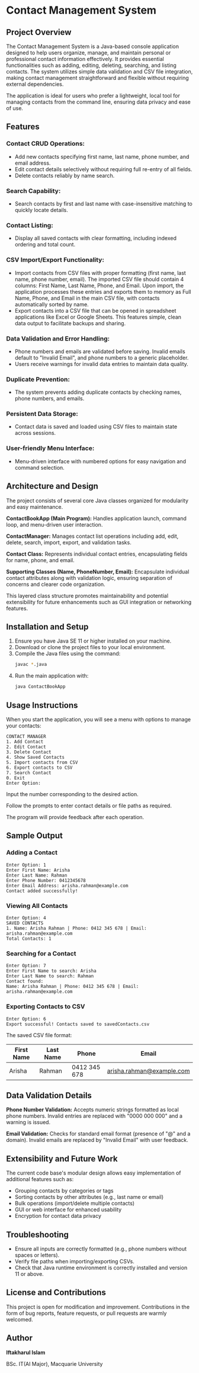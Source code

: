 # Contact Management System

## Project Overview

The Contact Management System is a Java-based console application designed to help users organize, manage, and maintain personal or professional contact information effectively. It provides essential functionalities such as adding, editing, deleting, searching, and listing contacts. The system utilizes simple data validation and CSV file integration, making contact management straightforward and flexible without requiring external dependencies.

The application is ideal for users who prefer a lightweight, local tool for managing contacts from the command line, ensuring data privacy and ease of use.

## Features

### Contact CRUD Operations:

- Add new contacts specifying first name, last name, phone number, and email address.
- Edit contact details selectively without requiring full re-entry of all fields.
- Delete contacts reliably by name search.

### Search Capability:

- Search contacts by first and last name with case-insensitive matching to quickly locate details.

### Contact Listing:

- Display all saved contacts with clear formatting, including indexed ordering and total count.

### CSV Import/Export Functionality:

- Import contacts from CSV files with proper formatting (first name, last name, phone number, email). The imported CSV file should contain 4 columns: First Name, Last Name, Phone, and Email. Upon import, the application processes these entries and exports them to memory as Full Name, Phone, and Email in the main CSV file, with contacts automatically sorted by name.
- Export contacts into a CSV file that can be opened in spreadsheet applications like Excel or Google Sheets. This features simple, clean data output to facilitate backups and sharing.

### Data Validation and Error Handling:

- Phone numbers and emails are validated before saving. Invalid emails default to "Invalid Email", and phone numbers to a generic placeholder.
- Users receive warnings for invalid data entries to maintain data quality.

### Duplicate Prevention:

- The system prevents adding duplicate contacts by checking names, phone numbers, and emails.

### Persistent Data Storage:

- Contact data is saved and loaded using CSV files to maintain state across sessions.

### User-friendly Menu Interface:

- Menu-driven interface with numbered options for easy navigation and command selection.

## Architecture and Design

The project consists of several core Java classes organized for modularity and easy maintenance.

**ContactBookApp (Main Program):**
Handles application launch, command loop, and menu-driven user interaction.

**ContactManager:**
Manages contact list operations including add, edit, delete, search, import, export, and validation tasks.

**Contact Class:**
Represents individual contact entries, encapsulating fields for name, phone, and email.

**Supporting Classes (Name, PhoneNumber, Email):**
Encapsulate individual contact attributes along with validation logic, ensuring separation of concerns and clearer code organization.

This layered class structure promotes maintainability and potential extensibility for future enhancements such as GUI integration or networking features.

## Installation and Setup

1. Ensure you have Java SE 11 or higher installed on your machine.
2. Download or clone the project files to your local environment.
3. Compile the Java files using the command:
   ```bash
   javac *.java
   ```
4. Run the main application with:
   ```bash
   java ContactBookApp
   ```

## Usage Instructions

When you start the application, you will see a menu with options to manage your contacts:

```
CONTACT MANAGER
1. Add Contact
2. Edit Contact
3. Delete Contact
4. Show Saved Contacts
5. Import contacts from CSV
6. Export contacts to CSV
7. Search Contact
0. Exit
Enter Option:
```

Input the number corresponding to the desired action.

Follow the prompts to enter contact details or file paths as required.

The program will provide feedback after each operation.

## Sample Output

### Adding a Contact

```
Enter Option: 1
Enter First Name: Arisha
Enter Last Name: Rahman
Enter Phone Number: 0412345678
Enter Email Address: arisha.rahman@example.com
Contact added successfully!
```

### Viewing All Contacts

```
Enter Option: 4
SAVED CONTACTS
1. Name: Arisha Rahman | Phone: 0412 345 678 | Email: arisha.rahman@example.com
Total Contacts: 1
```

### Searching for a Contact

```
Enter Option: 7
Enter First Name to search: Arisha
Enter Last Name to search: Rahman
Contact found:
Name: Arisha Rahman | Phone: 0412 345 678 | Email: arisha.rahman@example.com
```

### Exporting Contacts to CSV

```
Enter Option: 6
Export successful! Contacts saved to savedContacts.csv
```

The saved CSV file format:

| First Name | Last Name | Phone         | Email                        |
|------------|-----------|---------------|------------------------------|
| Arisha     | Rahman    | 0412 345 678  | arisha.rahman@example.com    |

## Data Validation Details

**Phone Number Validation:**
Accepts numeric strings formatted as local phone numbers. Invalid entries are replaced with "0000 000 000" and a warning is issued.

**Email Validation:**
Checks for standard email format (presence of "@" and a domain). Invalid emails are replaced by "Invalid Email" with user feedback.

## Extensibility and Future Work

The current code base's modular design allows easy implementation of additional features such as:

- Grouping contacts by categories or tags
- Sorting contacts by other attributes (e.g., last name or email)
- Bulk operations (import/delete multiple contacts)
- GUI or web interface for enhanced usability
- Encryption for contact data privacy

## Troubleshooting

- Ensure all inputs are correctly formatted (e.g., phone numbers without spaces or letters).
- Verify file paths when importing/exporting CSVs.
- Check that Java runtime environment is correctly installed and version 11 or above.

## License and Contributions

This project is open for modification and improvement. Contributions in the form of bug reports, feature requests, or pull requests are warmly welcomed.

## Author

**Iftakharul Islam**

BSc. IT(AI Major), Macquarie University